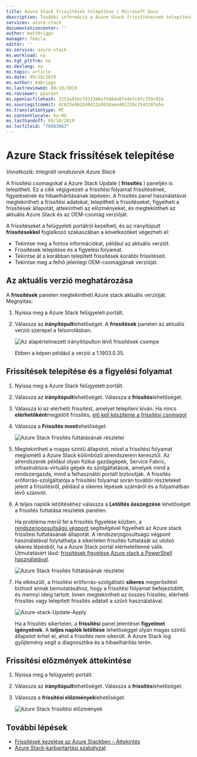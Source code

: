 ```yaml
---
title: Azure Stack frissítések telepítése | Microsoft Docs
description: További információ a Azure Stack frissítéseinek telepítéséről.
services: azure-stack
documentationcenter: ''
author: mattbriggs
manager: femila
editor: ''
ms.service: azure-stack
ms.workload: na
ms.tgt_pltfrm: na
ms.devlang: na
ms.topic: article
ms.date: 09/10/2019
ms.author: mabriggs
ms.lastreviewed: 09/10/2019
ms.reviewer: ppacent
ms.openlocfilehash: 2153a91bcf833386ef5884a9fd4e7c0fc759c01b
ms.sourcegitcommit: dc633e862d49412a963daee481226c1543287e5e
ms.translationtype: MT
ms.contentlocale: hu-HU
ms.lasthandoff: 09/10/2019
ms.locfileid: "70863063"
---
```

# <a name="install-azure-stack-updates"></a>Azure Stack frissítések telepítése

*Vonatkozik: Integrált rendszerek Azure Stack*

A frissítési csomagokat a Azure Stack Update ( **frissítés** ) paneljén is telepítheti. Ez a cikk végigvezeti a frissítési folyamat frissítésének, figyelésének és hibaelhárításának lépésein. A frissítés panel használatával megtekintheti a frissítési adatokat, telepítheti a frissítéseket, figyelheti a frissítések állapotát, áttekintheti az előzményeket, és megtekintheti az aktuális Azure Stack és az OEM-csomag verzióját.

A frissítéseket a felügyeleti portálról kezelheti, és az irányítópult **frissítésekkel** foglalkozó szakaszában a következőket végezheti el:

- Tekintse meg a fontos információkat, például az aktuális verziót.
- Frissítések telepítése és a figyelési folyamat.
- Tekintse át a korábban telepített frissítések korábbi frissítéseit.
- Tekintse meg a felhő jelenlegi OEM-csomagjának verzióját.

## <a name="determine-the-current-version"></a>Az aktuális verzió meghatározása

A **frissítések** panelen megtekintheti Azure stack aktuális verzióját. Megnyitás:

1.  Nyissa meg a Azure Stack felügyeleti portált.

2.  Válassza az **irányítópult**lehetőséget. A **frissítések** panelen az aktuális verzió szerepel a felsorolásban.

    ![Az alapértelmezett irányítópulton lévő frissítések csempe](./media/azure-stack-update-apply/image1.png)

    Ebben a képen például a verzió a 1.1903.0.35.

## <a name="install-updates-and-monitor-progress"></a>Frissítések telepítése és a figyelési folyamat

1. Nyissa meg a Azure Stack felügyeleti portált.

2. Válassza az **irányítópult**lehetőséget. Válassza a **frissítés**lehetőséget.

3. Válassza ki az elérhető frissítést, amelyet telepíteni kíván. Ha nincs **elérhetőként**megjelölt frissítés, [elő kell készítenie a frissítési csomagot](azure-stack-update-prepare-package.md)

4. Válassza a **Frissítés most**lehetőséget.

    ![Azure Stack frissítés futtatásának részletei](./media/azure-stack-update-apply/image2.png)

5. Megtekintheti a magas szintű állapotot, mivel a frissítési folyamat megismétli a Azure Stack különböző alrendszerein keresztül. Az alrendszerek például olyan fizikai gazdagépek, Service Fabric, infrastruktúra-virtuális gépek és szolgáltatások, amelyek mind a rendszergazda, mind a felhasználói portált biztosítják. A frissítés erőforrás-szolgáltatója a frissítési folyamat során további részleteket jelent a frissítésről, például a sikeres lépések számáról és a folyamatban lévő számról.

6. A teljes naplók letöltéséhez válassza a **Letöltés összegzése** lehetőséget a frissítés futtatása részletek panelen.

    Ha probléma merül fel a frissítés figyelése közben, a [rendszerjogosultságú végpont](https://docs.microsoft.com/azure-stack/operator/azure-stack-privileged-endpoint) segítségével figyelheti az Azure stack frissítési futtatásának állapotát. A rendszerjogosultságú végpont használatával folytathatja a sikertelen frissítés futtatását az utolsó sikeres lépésből, ha a Azure Stack portál elérhetetlenné válik. Útmutatásért lásd: [frissítések figyelése Azure stack a PowerShell használatával](azure-stack-update-monitor.md).

    ![Azure Stack frissítés futtatásának részletei](./media/azure-stack-update-apply/image3.png)

7. Ha elkészült, a frissítési erőforrás-szolgáltató **sikeres** megerősítést biztosít annak bemutatásához, hogy a frissítési folyamat befejeződött, és mennyi ideig tartott. Innen megtekintheti az összes frissítés, elérhető frissítés vagy telepített frissítés adatait a szűrő használatával.

    ![Azure-stack-Update-Apply](./media/azure-stack-update-apply/image4.png)

    Ha a frissítés sikertelen, a **frissítési** panel jelentései **figyelmet igényelnek**. A **teljes naplók letöltése** lehetőséggel olyan magas szintű állapotot érhet el, ahol a frissítés nem sikerült. A Azure Stack log gyűjtemény segít a diagnosztika és a hibaelhárítás terén.

## <a name="review-update-history"></a>Frissítési előzmények áttekintése

1. Nyissa meg a felügyeleti portált.

2. Válassza az **irányítópult**lehetőséget. Válassza a **frissítés**lehetőséget.

3. Válassza a **frissítési előzmények**lehetőséget.

    ![Azure Stack frissítési előzmények](./media/azure-stack-update-apply/image7.png)

## <a name="next-steps"></a>További lépések

-   [Frissítések kezelése az Azure Stackben – Áttekintés](https://docs.microsoft.com/azure-stack/operator/azure-stack-updates)  
-   [Azure Stack-karbantartási szabályzat](https://docs.microsoft.com/azure-stack/operator/azure-stack-servicing-policy)  
